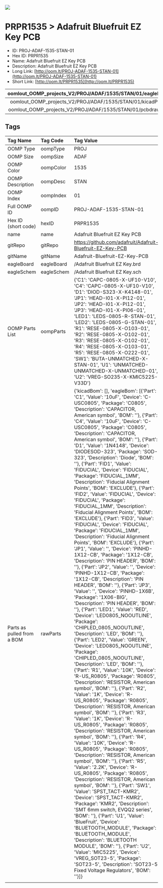 


  
![][im]
# PRPR1535 > Adafruit Bluefruit EZ Key PCB

- ID: PROJ-ADAF-1535-STAN-01
- Hex ID: PRPR1535
- Name: Adafruit Bluefruit EZ Key PCB
- Description: Adafruit Bluefruit EZ Key PCB
- Long Link: [http://oom.lt/PROJ-ADAF-1535-STAN-01](http://oom.lt/PROJ-ADAF-1535-STAN-01)
- Short Link: [http://oom.lt/PRPR1535](http://oom.lt/PRPR1535)
  

|oomlout_OOMP_projects_V2/PROJ/ADAF/1535/STAN/01/eagleImage.png|oomlout_OOMP_projects_V2/PROJ/ADAF/1535/STAN/01/eagleSchemImage.png|oomlout_OOMP_projects_V2/PROJ/ADAF/1535/STAN/01/kicadPcb3dFront.png|oomlout_OOMP_projects_V2/PROJ/ADAF/1535/STAN/01/kicadPcb3dBack.png|
| :---: | :---: | :---: | :---: |
|oomlout_OOMP_projects_V2/PROJ/ADAF/1535/STAN/01/kicadPcb3d.png|oomlout_OOMP_projects_V2/PROJ/ADAF/1535/STAN/01/bomBack.png|oomlout_OOMP_projects_V2/PROJ/ADAF/1535/STAN/01/bomFront.png|oomlout_OOMP_projects_V2/PROJ/ADAF/1535/STAN/01/pcbdraw.svg|
|oomlout_OOMP_projects_V2/PROJ/ADAF/1535/STAN/01/pcbdrawBack.svg||||

## Tags
  

|Tag Name|Tag Code|Tag Value|
| :--- | :--- | :--- |
|OOMP Type|oompType|PROJ|
|OOMP Size|oompSize|ADAF|
|OOMP Color|oompColor|1535|
|OOMP Description|oompDesc|STAN|
|OOMP Index|oompIndex|01|
|Full OOMP ID|oompID|PROJ-ADAF-1535-STAN-01|
|Hex ID (short code)|hexID|PRPR1535|
|name|name|Adafruit Bluefruit EZ Key PCB|
|gitRepo|gitRepo|https://github.com/adafruit/Adafruit-Bluefruit-EZ-Key-PCB|
|gitName|gitName|Adafruit-Bluefruit-EZ-Key-PCB|
|eagleBoard|eagleBoard|/Adafruit Bluefruit EZ Key.brd|
|eagleSchem|eagleSchem|/Adafruit Bluefruit EZ Key.sch|
|OOMP Parts List|oompParts|{'C1': 'CAPC-0805-X-UF10-V10', 'C4': 'CAPC-0805-X-UF10-V10', 'D1': 'DIOD-S323-X-K4148-01', 'JP1': 'HEAD-I01-X-PI12-01', 'JP2': 'HEAD-I01-X-PI12-01', 'JP3': 'HEAD-I01-X-PI06-01', 'LED1': 'LEDS-0805-R-STAN-01', 'LED2': 'LEDS-0805-G-STAN-01', 'R1': 'RESE-0805-X-O103-01', 'R2': 'RESE-0805-X-O102-01', 'R3': 'RESE-0805-X-O102-01', 'R4': 'RESE-0805-X-O103-01', 'R5': 'RESE-0805-X-O222-01', 'SW1': 'BUTA-UNMATCHED-X-STAN-01', 'U1': 'UNMATCHED-UNMATCHED-X-UNMATCHED-01', 'U2': 'VREG-SO235-X-KMIC5225-V33D'}|
|Parts as pulled from a BOM|rawParts|{'kicadBom': [], 'eagleBom': [{'Part': 'C1', 'Value': '10uF', 'Device': 'C-USC0805', 'Package': 'C0805', 'Description': 'CAPACITOR, American symbol', 'BOM': ''}, {'Part': 'C4', 'Value': '10uF', 'Device': 'C-USC0805', 'Package': 'C0805', 'Description': 'CAPACITOR, American symbol', 'BOM': ''}, {'Part': 'D1', 'Value': '1N4148', 'Device': 'DIODESOD-323', 'Package': 'SOD-323', 'Description': 'Diode', 'BOM': ''}, {'Part': 'FID1', 'Value': 'FIDUCIAL', 'Device': 'FIDUCIAL', 'Package': 'FIDUCIAL_1MM', 'Description': 'Fiducial Alignment Points', 'BOM': 'EXCLUDE'}, {'Part': 'FID2', 'Value': 'FIDUCIAL', 'Device': 'FIDUCIAL', 'Package': 'FIDUCIAL_1MM', 'Description': 'Fiducial Alignment Points', 'BOM': 'EXCLUDE'}, {'Part': 'FID3', 'Value': 'FIDUCIAL', 'Device': 'FIDUCIAL', 'Package': 'FIDUCIAL_1MM', 'Description': 'Fiducial Alignment Points', 'BOM': 'EXCLUDE'}, {'Part': 'JP1', 'Value': '', 'Device': 'PINHD-1X12-CB', 'Package': '1X12-CB', 'Description': 'PIN HEADER', 'BOM': ''}, {'Part': 'JP2', 'Value': '', 'Device': 'PINHD-1X12-CB', 'Package': '1X12-CB', 'Description': 'PIN HEADER', 'BOM': ''}, {'Part': 'JP3', 'Value': '', 'Device': 'PINHD-1X6B', 'Package': '1X06-BIG', 'Description': 'PIN HEADER', 'BOM': ''}, {'Part': 'LED1', 'Value': 'RED', 'Device': 'LED0805_NOOUTLINE', 'Package': 'CHIPLED_0805_NOOUTLINE', 'Description': 'LED', 'BOM': ''}, {'Part': 'LED2', 'Value': 'GREEN', 'Device': 'LED0805_NOOUTLINE', 'Package': 'CHIPLED_0805_NOOUTLINE', 'Description': 'LED', 'BOM': ''}, {'Part': 'R1', 'Value': '10K', 'Device': 'R-US_R0805', 'Package': 'R0805', 'Description': 'RESISTOR, American symbol', 'BOM': ''}, {'Part': 'R2', 'Value': '1K', 'Device': 'R-US_R0805', 'Package': 'R0805', 'Description': 'RESISTOR, American symbol', 'BOM': ''}, {'Part': 'R3', 'Value': '1K', 'Device': 'R-US_R0805', 'Package': 'R0805', 'Description': 'RESISTOR, American symbol', 'BOM': ''}, {'Part': 'R4', 'Value': '10K', 'Device': 'R-US_R0805', 'Package': 'R0805', 'Description': 'RESISTOR, American symbol', 'BOM': ''}, {'Part': 'R5', 'Value': '2.2K', 'Device': 'R-US_R0805', 'Package': 'R0805', 'Description': 'RESISTOR, American symbol', 'BOM': ''}, {'Part': 'SW1', 'Value': 'SPST_TACT-KMR2', 'Device': 'SPST_TACT-KMR2', 'Package': 'KMR2', 'Description': 'SMT 6mm switch, EVQQ2 series', 'BOM': ''}, {'Part': 'U1', 'Value': 'BlueFruit', 'Device': 'BLUETOOTH_MODULE', 'Package': 'BLUETOOTH_MODULE', 'Description': 'BLUETOOTH MODULE', 'BOM': ''}, {'Part': 'U2', 'Value': 'MIC5225', 'Device': 'VREG_SOT23-5', 'Package': 'SOT23-5', 'Description': 'SOT23-5 Fixed Voltage Regulators', 'BOM': ''}]}|
||||



[im]: PROJ/ADAF/1535/STAN/01/kicadPcb3d_450.png
